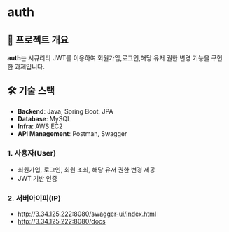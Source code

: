 # auth

## 📌 프로젝트 개요

**auth**는 시큐리티 JWT를 이용하여 회원가입,로그인,해당 유저 권한 변경 기능을 구현한 과제입니다.

## 🛠️ 기술 스택

- **Backend**: Java, Spring Boot, JPA
- **Database**: MySQL
- **Infra**: AWS EC2
- **API Management**: Postman, Swagger

### 1. 사용자(User)

- 회원가입, 로그인, 회원 조회, 해당 유저 권한 변경 제공
- JWT 기반 인증 

### 2. 서버아이피(IP)

- http://3.34.125.222:8080/swagger-ui/index.html
- http://3.34.125.222:8080/docs
